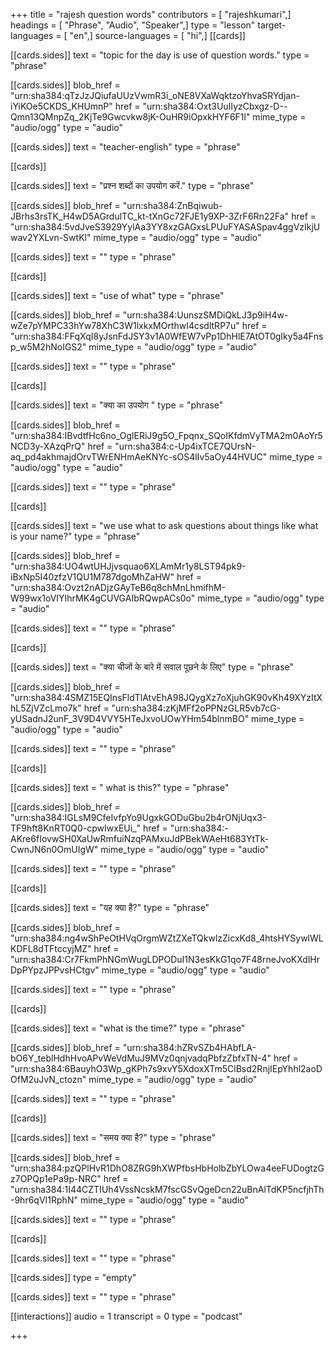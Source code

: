 +++
title = "rajesh question words"
contributors = [ "rajeshkumari",]
headings = [ "Phrase", "Audio", "Speaker",]
type = "lesson"
target-languages = [ "en",]
source-languages = [ "hi",]
[[cards]]

[[cards.sides]]
text = "topic for the day is use of question words."
type = "phrase"

[[cards.sides]]
blob_href = "urn:sha384:qTzJzJQiufaUUzVwmR3i_oNE8VXaWqktzoYhvaSRYdjan-iYiKOe5CKDS_KHUmnP"
href = "urn:sha384:Oxt3UuIIyzCbxgz-D--Qmn13QMnpZq_2KjTe9Gwcvkw8jK-OuHR9iOpxkHYF6F1l"
mime_type = "audio/ogg"
type = "audio"

[[cards.sides]]
text = "teacher-english"
type = "phrase"

[[cards]]

[[cards.sides]]
text = "प्रश्न शब्दों का उपयोग करें."
type = "phrase"

[[cards.sides]]
blob_href = "urn:sha384:ZnBqiwub-JBrhs3rsTK_H4wD5AGrdulTC_kt-tXnGc72FJE1y9XP-3ZrF6Rn22Fa"
href = "urn:sha384:5vdJveS3929YylAa3YY8xzGAGxsLPUuFYASASpav4ggVzIkjUwav2YXLvn-SwtKl"
mime_type = "audio/ogg"
type = "audio"

[[cards.sides]]
text = ""
type = "phrase"

[[cards]]

[[cards.sides]]
text = "use of what"
type = "phrase"

[[cards.sides]]
blob_href = "urn:sha384:UunszSMDiQkLJ3p9iH4w-wZe7pYMPC33hYw78XhC3W1lxkxMOrthwI4csdltRP7u"
href = "urn:sha384:FFqXqI8yJsnFdJSY3v1A0WfEW7vPp1DhHlE7AtOT0gIky5a4Fnsp_w5M2hNoIGS2"
mime_type = "audio/ogg"
type = "audio"

[[cards.sides]]
text = ""
type = "phrase"

[[cards]]

[[cards.sides]]
text = "क्या का उपयोग "
type = "phrase"

[[cards.sides]]
blob_href = "urn:sha384:IBvdtfHc6no_OglERiJ9g5O_Fpqnx_SQoIKfdmVyTMA2m0AoYr5NCD3y-XAzqPrQ"
href = "urn:sha384:c-Up4ixTCE7QUrsN-aq_pd4akhmajdOrvTWrENHmAeKNYc-sOS4lIv5aOy44HVUC"
mime_type = "audio/ogg"
type = "audio"

[[cards.sides]]
text = ""
type = "phrase"

[[cards]]

[[cards.sides]]
text = "we use what to ask questions about things like what is your name?"
type = "phrase"

[[cards.sides]]
blob_href = "urn:sha384:UO4wtUHJjvsquao6XLAmMr1y8LST94pk9-iBxNp5I40zfzV1QU1M787dgoMhZaHW"
href = "urn:sha384:Ovzt2nADjzGAyTeB6q8chMnLhmifhM-W99wx1oVIYIhrMK4gCUVGAIbRQwpACs0o"
mime_type = "audio/ogg"
type = "audio"

[[cards.sides]]
text = ""
type = "phrase"

[[cards]]

[[cards.sides]]
text = "क्या चीजों के बारे में सवाल पूछने के लिए"
type = "phrase"

[[cards.sides]]
blob_href = "urn:sha384:4SMZ15EQInsFldTlAtvEhA98JQygXz7oXjuhGK90vKh49XYzItXhL5ZjVZcLmo7k"
href = "urn:sha384:zKjMFf2oPPNzGLR5vb7cG-yUSadnJ2unF_3V9D4VVY5HTeJxvoUOwYHm54blnmBO"
mime_type = "audio/ogg"
type = "audio"

[[cards.sides]]
text = ""
type = "phrase"

[[cards]]

[[cards.sides]]
text = "   what is this?"
type = "phrase"

[[cards.sides]]
blob_href = "urn:sha384:IGLsM9CfeIvfpYo9UgxkGODuGbu2b4rONjUqx3-TF9hft8KnRT0Q0-cpwIwxEUi_"
href = "urn:sha384:-AKre6fIovwSH0XaUwRmfuiNzqPAMxuJdPBekWAeHt683YtTk-CwnJN6n0OmUIgW"
mime_type = "audio/ogg"
type = "audio"

[[cards.sides]]
text = ""
type = "phrase"

[[cards]]

[[cards.sides]]
text = "यह क्या है?"
type = "phrase"

[[cards.sides]]
blob_href = "urn:sha384:ng4wShPeOtHVqOrgmWZtZXeTQkwlzZicxKd8_4htsHYSywlWLKDFL8dTFtccyjMZ"
href = "urn:sha384:Cr7FkmPhNGmWugLDPODuI1N3esKkG1qo7F48rneJvoKXdlHrDpPYpzJPPvsHCtgv"
mime_type = "audio/ogg"
type = "audio"

[[cards.sides]]
text = ""
type = "phrase"

[[cards]]

[[cards.sides]]
text = "what is the time?"
type = "phrase"

[[cards.sides]]
blob_href = "urn:sha384:hZRvSZb4HAbfLA-bO6Y_teblHdhHvoAPvWeVdMuJ9MVz0qnjvadqPbfzZbfxTN-4"
href = "urn:sha384:6BauyhO3Wp_gKPh7s9xvY5XdoxXTm5ClBsd2RnjIEpYhhl2aoDOfM2uJvN_ctozn"
mime_type = "audio/ogg"
type = "audio"

[[cards.sides]]
text = ""
type = "phrase"

[[cards]]

[[cards.sides]]
text = "समय क्या है?"
type = "phrase"

[[cards.sides]]
blob_href = "urn:sha384:pzQPlHvR1DhO8ZRG9hXWPfbsHbHolbZbYLOwa4eeFUDogtzGz7OPQp1ePa9p-NRC"
href = "urn:sha384:1I44CZTIUh4VssNcskM7fscGSvQgeDcn22uBnAlTdKP5ncfjhTh-9hr6qVI1RphN"
mime_type = "audio/ogg"
type = "audio"

[[cards.sides]]
text = ""
type = "phrase"

[[cards]]

[[cards.sides]]
text = ""
type = "phrase"

[[cards.sides]]
type = "empty"

[[cards.sides]]
text = ""
type = "phrase"

[[interactions]]
audio = 1
transcript = 0
type = "podcast"

+++
